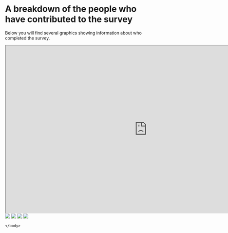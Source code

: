 <html>
<body>

<h1>A breakdown of the people who have contributed to the survey</h1>
<p>Below you will find several graphics showing information about who completed the survey.</p>
<iframe src="https://jen-rasal.github.io/KnittingSurvey/population_graphs/knitting_responses_map.html" width="925" height="550"></iframe>
<img src = "https://user-images.githubusercontent.com/64635046/145694628-40642ece-46d5-4007-8038-691a2cc1c3b9.png">
<img src='https://jen-rasal.github.io/KnittingSurvey/population_graphs/knitting_household_income.png'/>
<img src='https://jen-rasal.github.io/KnittingSurvey/population_graphs/knitting_age.png'/>
    <img src='https://jen-rasal.github.io/KnittingSurvey/population_graphs/Personality.png'/>
    

    </body>
</html>
